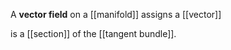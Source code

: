 A **vector field** on a [[manifold]] assigns a [[vector]]

is a [[section]] of the [[tangent bundle]].